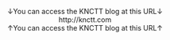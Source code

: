 <head>
  <style>
    body{
      text-align: center;
    }
  </style>
</head>
<body>
  <p>
    ↓You can access the KNCTT blog at this URL↓<br>
    http://knctt.com<br>
    ↑You can access the KNCTT blog at this URL↑
  </p>
</body>
